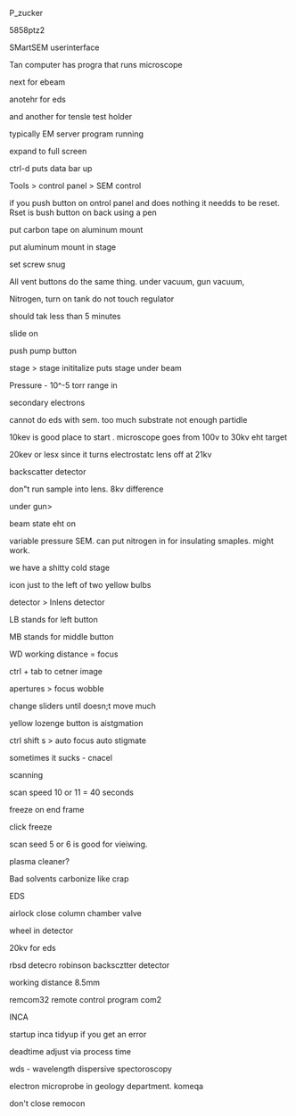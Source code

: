 P\_zucker

5858ptz2

SMartSEM userinterface

Tan computer has progra that runs microscope

next for ebeam

anotehr for eds

and another for tensle test holder

typically EM server program running

expand to full screen

ctrl-d puts data bar up

Tools \> control panel \> SEM control

if you push button on ontrol panel and does nothing it needds to be
reset. Rset is bush button on back using a pen

put carbon tape on aluminum mount

put aluminum mount in stage

set screw snug

All vent buttons do the same thing. under vacuum, gun vacuum,

Nitrogen, turn on tank do not touch regulator

should tak less than 5 minutes

slide on

push pump button

stage \> stage inititalize puts stage under beam

Pressure - 10\^-5 torr range in

secondary electrons

cannot do eds with sem. too much substrate not enough partidle

10kev is good place to start . microscope goes from 100v to 30kv eht
target

20kev or lesx since it turns electrostatc lens off at 21kv

backscatter detector

don"t run sample into lens. 8kv difference

under gun\>

beam state eht on

variable pressure SEM. can put nitrogen in for insulating smaples. might
work.

we have a shitty cold stage

icon just to the left of two yellow bulbs

detector \> Inlens detector

LB stands for left button

MB stands for middle button

WD working distance = focus

ctrl + tab to cetner image

apertures \> focus wobble

change sliders until doesn;t move much

yellow lozenge button is aistgmation

ctrl shift s \> auto focus auto stigmate

sometimes it sucks - cnacel

scanning

scan speed 10 or 11 = 40 seconds

freeze on end frame

click freeze

scan seed 5 or 6 is good for vieiwing.

plasma cleaner?

Bad solvents carbonize like crap

EDS

airlock close column chamber valve

wheel in detector

20kv for eds

rbsd detecro robinson backscztter detector

working distance 8.5mm

remcom32 remote control program com2

INCA

startup inca tidyup if you get an error

deadtime adjust via process time

wds - wavelength dispersive spectoroscopy

electron microprobe in geology department. komeqa

don't close remocon
